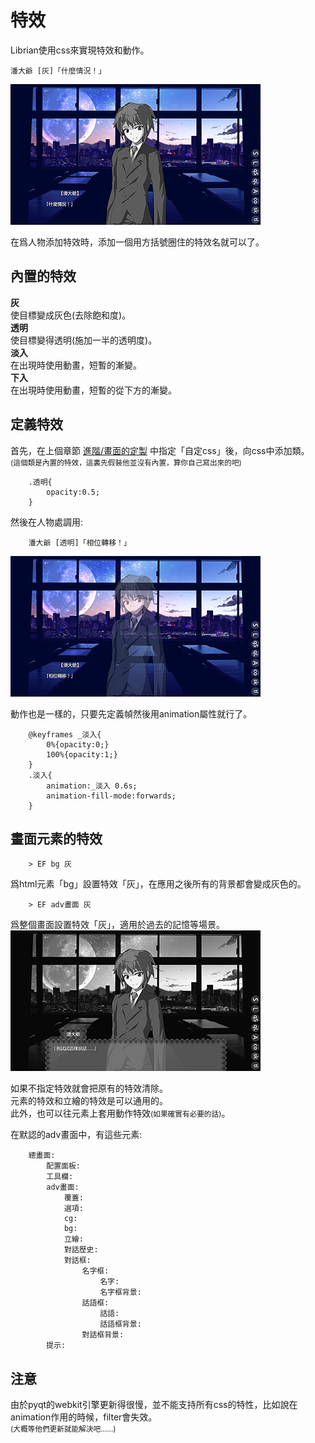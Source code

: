 # 特效

Librian使用css來實現特效和動作。

    潘大爺 [灰]「什麼情況！」
![1](1.jpg)   

在爲人物添加特效時，添加一個用方括號圈住的特效名就可以了。

## 內置的特效

**灰**   
使目標變成灰色(去除飽和度)。   
**透明**   
使目標變得透明(施加一半的透明度)。   
**淡入**   
在出現時使用動畫，短暫的漸變。   
**下入**   
在出現時使用動畫，短暫的從下方的漸變。   

## 定義特效

首先，在上個章節 [進階/畫面的定製](畫面的定製.md) 中指定「自定css」後，向css中添加類。   
<small>(這個類是內置的特效，這裏先假裝他並沒有內置，算你自己寫出來的吧)</small>
```
    .透明{
        opacity:0.5;
    }
```
然後在人物處調用: 
```
    潘大爺 [透明]「相位轉移！」
```
![2](2.jpg)

動作也是一樣的，只要先定義幀然後用animation屬性就行了。
```
    @keyframes _淡入{
        0%{opacity:0;}
        100%{opacity:1;}
    }
    .淡入{
        animation:_淡入 0.6s;
        animation-fill-mode:forwards;
    }
```

## 畫面元素的特效
```
    > EF bg 灰
```
爲html元素「bg」設置特效「灰」，在應用之後所有的背景都會變成灰色的。
```
    > EF adv畫面 灰
```
爲整個畫面設置特效「灰」，適用於過去的記憶等場景。    
![3](3.jpg)

如果不指定特效就會把原有的特效清除。   
元素的特效和立繪的特效是可以通用的。   
此外，也可以往元素上套用動作特效<small>(如果確實有必要的話)</small>。

在默認的adv畫面中，有這些元素:
```
    總畫面:
        配置面板:
        工具欄:
        adv畫面:
            覆蓋:
            選項:
            cg:
            bg:
            立繪:
            對話歷史:
            對話框:
                名字框:
                    名字:
                    名字框背景:
                話語框:
                    話語:
                    話語框背景:
                對話框背景:
        提示:
```

## 注意
由於pyqt的webkit引擎更新得很慢，並不能支持所有css的特性，比如說在animation作用的時候，filter會失效。   
<small>(大概等他們更新就能解決吧……)</small>